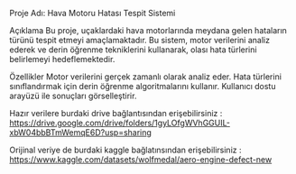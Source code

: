 Proje Adı: Hava Motoru Hatası Tespit Sistemi

Açıklama
Bu proje, uçaklardaki hava motorlarında meydana gelen hataların türünü tespit etmeyi amaçlamaktadır. 
Bu sistem, motor verilerini analiz ederek ve derin öğrenme tekniklerini kullanarak, olası hata türlerini belirlemeyi hedeflemektedir.

Özellikler
Motor verilerini gerçek zamanlı olarak analiz eder.
Hata türlerini sınıflandırmak için derin öğrenme algoritmalarını kullanır.
Kullanıcı dostu arayüzü ile sonuçları görselleştirir.

Hazır verilere burdaki drive bağlantısından erişebilirsiniz : https://drive.google.com/drive/folders/1gyLOfgWVhGGUIL-xbW04bbBTmWemqE6D?usp=sharing

Orijinal veriye de burdaki kaggle bağlatınsından erişebilirsiniz : https://www.kaggle.com/datasets/wolfmedal/aero-engine-defect-new


